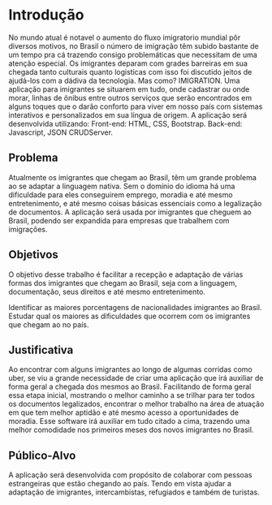 # Introdução

No mundo atual é notavel o aumento do fluxo imigratorio mundial pôr diversos motivos, no Brasil o número de imigração têm subido bastante de um tempo pra cá trazendo consigo problemáticas que necessitam de uma atenção especial. Os imigrantes deparam com grades barreiras em sua chegada tanto culturais quanto logisticas com isso foi discutido jeitos de ajudá-los com a dádiva da tecnologia. Mas como? IMIGRATION. Uma aplicação para imigrantes se situarem em tudo, onde cadastrar ou onde morar, linhas de ônibus entre outros serviços que serão encontrados em alguns toques que o darão conforto para viver em nosso país com sistemas interativos e personalizados em sua língua de origem.
A aplicação será desenvolvida utilizando:
Front-end: HTML, CSS, Bootstrap.
Back-end: Javascript, JSON CRUDServer.
## Problema
Atualmente os imigrantes que chegam ao Brasil, têm um grande problema ao se adaptar a linguagem nativa. Sem o domínio do idioma há uma dificuldade para eles conseguirem emprego, moradia e até mesmo entretenimento, e até mesmo coisas básicas essenciais como a legalização de documentos.
A aplicação será usada por imigrantes que cheguem ao Brasil, podendo ser expandida para empresas que trabalhem com imigrações. 

## Objetivos

O objetivo desse trabalho é facilitar a recepção e adaptação de várias formas dos imigrantes que chegam ao Brasil, seja com a linguagem, documentação, seus direitos e até mesmo entretenimento.

Identificar as maiores porcentagens de nacionalidades imigrantes ao Brasil.
Estudar qual os maiores as dificuldades que ocorrem com os imigrantes que chegam ao no país.
 
## Justificativa

Ao encontrar com alguns imigrantes ao longo de algumas corridas como uber, se viu a grande necessidade de criar uma aplicação que irá auxiliar de forma geral a chegada dos mesmos ao Brasil. Facilitando de forma geral essa etapa inicial, mostrando o melhor caminho a se trilhar para ter todos os documentos legalizados, encontrar o melhor trabalho na área de atuação em que tem  melhor aptidão e até mesmo acesso a oportunidades de moradia. Esse software irá auxiliar em tudo citado a cima, trazendo uma melhor comodidade nos primeiros meses dos novos imigrantes no Brasil. 


## Público-Alvo

A aplicação será desenvolvida com propósito de colaborar com pessoas estrangeiras que estão chegando ao país. Tendo em vista ajudar a adaptação de imigrantes, intercambistas, refugiados e também de turistas. 
